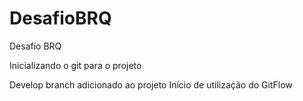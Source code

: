 # DesafioBRQ
Desafio BRQ

Inicializando o git para o projeto

Develop branch adicionado ao projeto
Início de utilização do GitFlow
